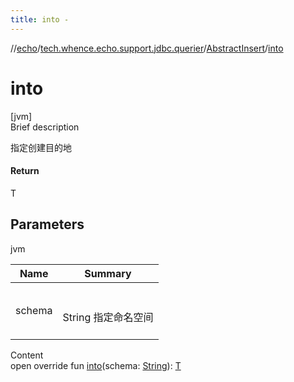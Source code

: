 ```yaml
---
title: into -
---
```

//[echo](../../index.md)/[tech.whence.echo.support.jdbc.querier](../index.md)/[AbstractInsert](index.md)/[into](into.md)



# into  
[jvm]  
Brief description  


指定创建目的地



#### Return  


T



## Parameters  
  
jvm  
  
|  Name|  Summary| 
|---|---|
| schema| <br><br>String 指定命名空间<br><br>
  
  
Content  
open override fun [into](into.md)(schema: [String](https://kotlinlang.org/api/latest/jvm/stdlib/kotlin/-string/index.html)): [T](index.md)  



